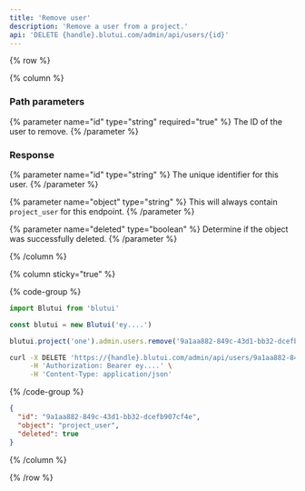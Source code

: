 ```yaml
---
title: 'Remove user'
description: 'Remove a user from a project.'
api: 'DELETE {handle}.blutui.com/admin/api/users/{id}'
---
```


{% row %}

{% column %}
### Path parameters

{% parameter name="id" type="string" required="true" %}
The ID of the user to remove.
{% /parameter %}

### Response

{% parameter name="id" type="string" %}
The unique identifier for this user.
{% /parameter %}

{% parameter name="object" type="string" %}
This will always contain `project_user` for this endpoint.
{% /parameter %}

{% parameter name="deleted" type="boolean" %}
Determine if the object was successfully deleted.
{% /parameter %}

{% /column %}

{% column sticky="true" %}

{% code-group %}

```ts {% process=false filename="Node.js" %}
import Blutui from 'blutui'

const blutui = new Blutui('ey....')

blutui.project('one').admin.users.remove('9a1aa882-849c-43d1-bb32-dcefb907cf4e')
```

```bash {% process=false filename="cURL" %}
curl -X DELETE 'https://{handle}.blutui.com/admin/api/users/9a1aa882-849c-43d1-bb32-dcefb907cf4e' \
     -H 'Authorization: Bearer ey....' \
     -H 'Content-Type: application/json'
```

{% /code-group %}

```json {% process=false filename="Response" %}
{
  "id": "9a1aa882-849c-43d1-bb32-dcefb907cf4e",
  "object": "project_user",
  "deleted": true
}
```

{% /column %}

{% /row %}
